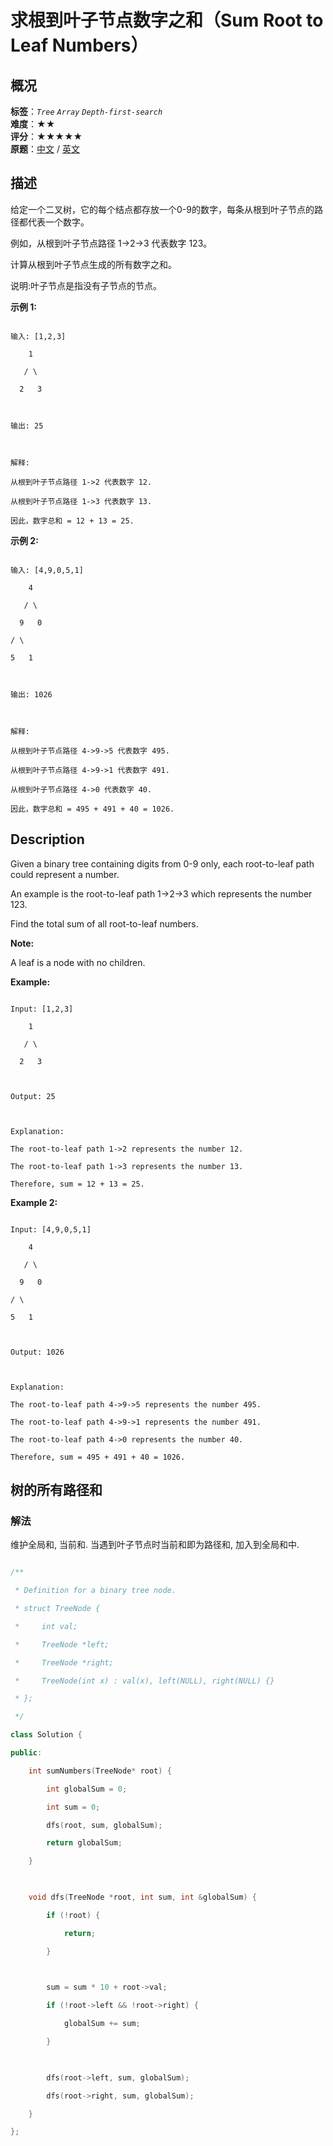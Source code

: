 # 求根到叶子节点数字之和（Sum Root to Leaf Numbers）
## 概况
**标签**：*`Tree`*  *`Array`*  *`Depth-first-search`*<br>
**难度**：★★<br>
**评分**：★★★★★<br>
**原题**：[中文](https://leetcode-cn.com/problems/sum-root-to-leaf-numbers) / [英文](https://leetcode.com/problems/sum-root-to-leaf-numbers)
## 描述

给定一个二叉树，它的每个结点都存放一个0-9的数字，每条从根到叶子节点的路径都代表一个数字。



例如，从根到叶子节点路径 1->2->3 代表数字 123。



计算从根到叶子节点生成的所有数字之和。



说明:叶子节点是指没有子节点的节点。



**示例 1:**

```

输入: [1,2,3]

    1

   / \

  2   3



输出: 25



解释:

从根到叶子节点路径 1->2 代表数字 12.

从根到叶子节点路径 1->3 代表数字 13.

因此，数字总和 = 12 + 13 = 25.

```



**示例 2:**

```

输入: [4,9,0,5,1]

    4

   / \

  9   0

/ \

5   1



输出: 1026



解释:

从根到叶子节点路径 4->9->5 代表数字 495.

从根到叶子节点路径 4->9->1 代表数字 491.

从根到叶子节点路径 4->0 代表数字 40.

因此，数字总和 = 495 + 491 + 40 = 1026.

```



## Description

Given a binary tree containing digits from 0-9 only, each root-to-leaf path could represent a number.



An example is the root-to-leaf path 1->2->3 which represents the number 123.



Find the total sum of all root-to-leaf numbers.

**Note:**

A leaf is a node with no children.



**Example:**

```

Input: [1,2,3]

    1

   / \

  2   3



Output: 25



Explanation:

The root-to-leaf path 1->2 represents the number 12.

The root-to-leaf path 1->3 represents the number 13.

Therefore, sum = 12 + 13 = 25.

```



**Example 2:**

```

Input: [4,9,0,5,1]

    4

   / \

  9   0

/ \

5   1



Output: 1026



Explanation:

The root-to-leaf path 4->9->5 represents the number 495.

The root-to-leaf path 4->9->1 represents the number 491.

The root-to-leaf path 4->0 represents the number 40.

Therefore, sum = 495 + 491 + 40 = 1026.

```





## 树的所有路径和

### 解法

维护全局和, 当前和. 当遇到叶子节点时当前和即为路径和, 加入到全局和中.

```c++

/**

 * Definition for a binary tree node.

 * struct TreeNode {

 *     int val;

 *     TreeNode *left;

 *     TreeNode *right;

 *     TreeNode(int x) : val(x), left(NULL), right(NULL) {}

 * };

 */

class Solution {

public:

    int sumNumbers(TreeNode* root) {

        int globalSum = 0;

        int sum = 0;

        dfs(root, sum, globalSum);

        return globalSum;

    }

    

    void dfs(TreeNode *root, int sum, int &globalSum) {

        if (!root) {

            return;

        }

        

        sum = sum * 10 + root->val;

        if (!root->left && !root->right) {

            globalSum += sum;

        }

        

        dfs(root->left, sum, globalSum);

        dfs(root->right, sum, globalSum);

    }

};

```